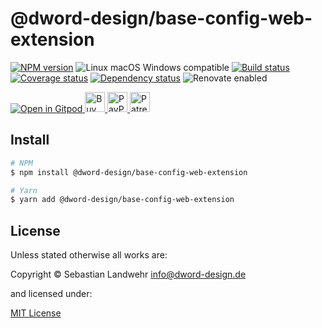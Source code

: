 <!-- TITLE/ -->
# @dword-design/base-config-web-extension
<!-- /TITLE -->

<!-- BADGES/ -->
[![NPM version](https://img.shields.io/npm/v/@dword-design/base-config-web-extension.svg)](https://npmjs.org/package/@dword-design/base-config-web-extension)
![Linux macOS Windows compatible](https://img.shields.io/badge/os-linux%20%7C%C2%A0macos%20%7C%C2%A0windows-blue)
[![Build status](https://github.com/dword-design/base-config-web-extension/workflows/build/badge.svg)](https://github.com/dword-design/base-config-web-extension/actions)
[![Coverage status](https://img.shields.io/coveralls/dword-design/base-config-web-extension)](https://coveralls.io/github/dword-design/base-config-web-extension)
[![Dependency status](https://img.shields.io/david/dword-design/base-config-web-extension)](https://david-dm.org/dword-design/base-config-web-extension)
![Renovate enabled](https://img.shields.io/badge/renovate-enabled-brightgreen)

<a href="https://gitpod.io/#https://github.com/dword-design/bar">
  <img src="https://gitpod.io/button/open-in-gitpod.svg" alt="Open in Gitpod">
</a><a href="https://www.buymeacoffee.com/dword">
  <img
    src="https://www.buymeacoffee.com/assets/img/guidelines/download-assets-sm-2.svg"
    alt="Buy Me a Coffee"
    height="32"
  >
</a><a href="https://paypal.me/SebastianLandwehr">
  <img
    src="https://dword-design.de/images/paypal.svg"
    alt="PayPal"
    height="32"
  >
</a><a href="https://www.patreon.com/dworddesign">
  <img
    src="https://dword-design.de/images/patreon.svg"
    alt="Patreon"
    height="32"
  >
</a>
<!-- /BADGES -->

<!-- DESCRIPTION/ -->

<!-- /DESCRIPTION -->

<!-- INSTALL/ -->
## Install

```bash
# NPM
$ npm install @dword-design/base-config-web-extension

# Yarn
$ yarn add @dword-design/base-config-web-extension
```
<!-- /INSTALL -->

<!-- LICENSE/ -->
## License

Unless stated otherwise all works are:

Copyright &copy; Sebastian Landwehr <info@dword-design.de>

and licensed under:

[MIT License](https://opensource.org/licenses/MIT)
<!-- /LICENSE -->
